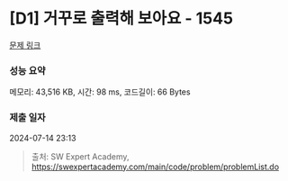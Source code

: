 # [D1] 거꾸로 출력해 보아요 - 1545 

[문제 링크](https://swexpertacademy.com/main/code/problem/problemDetail.do?contestProbId=AV2gbY0qAAQBBAS0) 

### 성능 요약

메모리: 43,516 KB, 시간: 98 ms, 코드길이: 66 Bytes

### 제출 일자

2024-07-14 23:13



> 출처: SW Expert Academy, https://swexpertacademy.com/main/code/problem/problemList.do